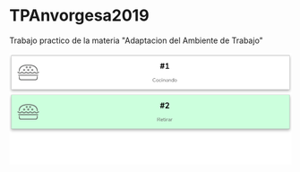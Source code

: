 # TPAnvorgesa2019

Trabajo practico de la materia "Adaptacion del Ambiente de Trabajo"

![alt text][screenshot1]

[screenshot1]: https://raw.githubusercontent.com/SebastianMestre/TPAnvorgesa2019/master/img/screenshot1.png "Screenshot"
